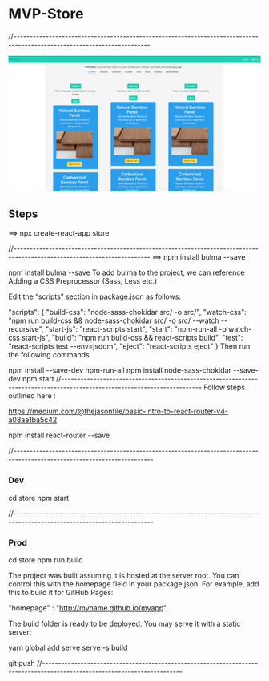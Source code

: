 # MVP-Store

//------------------------------------------------------------------------------------------------------------------------

![Screenshot 1](mvp_web_frontend_1.png "Screenshot")

## Steps

==> npx create-react-app store

//------------------------------------------------------------------------------------------------------------------------
==> npm install bulma --save

npm install bulma --save
To add bulma to the project, we can reference Adding a CSS Preprocessor (Sass, Less etc.)

Edit the “scripts” section in package.json as follows:

"scripts": {
	"build-css": "node-sass-chokidar src/ -o src/",
	"watch-css": "npm run build-css && node-sass-chokidar src/ -o src/ --watch --recursive",
	"start-js": "react-scripts start",
	"start": "npm-run-all -p watch-css start-js",
	"build": "npm run build-css && react-scripts build",
	"test": "react-scripts test --env=jsdom",
	"eject": "react-scripts eject"
}
Then run the following commands

npm install --save-dev npm-run-all
npm install node-sass-chokidar --save-dev
npm start
//-------------------------------------------------------------------------------------------------------------------------
Follow steps outlined here : 

https://medium.com/@thejasonfile/basic-intro-to-react-router-v4-a08ae1ba5c42

npm install react-router --save


//-------------------------------------------------------------------------------------------------------------------------
### Dev
cd store
npm start

//-------------------------------------------------------------------------------------------------------------------------

### Prod
cd store
npm run build


The project was built assuming it is hosted at the server root.
You can control this with the homepage field in your package.json.
For example, add this to build it for GitHub Pages:

  "homepage" : "http://myname.github.io/myapp",

The build folder is ready to be deployed.
You may serve it with a static server:

  yarn global add serve
  serve -s build



git push
//-------------------------------------------------------------------------------------------------------------------------
